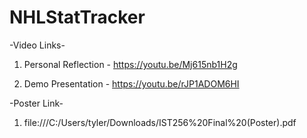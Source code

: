 # NHLStatTracker

-Video Links-

1. Personal Reflection - https://youtu.be/Mj615nb1H2g

2. Demo Presentation - https://youtu.be/rJP1ADOM6HI

-Poster Link-

1. file:///C:/Users/tyler/Downloads/IST256%20Final%20(Poster).pdf
